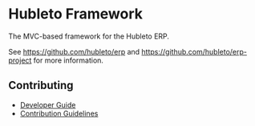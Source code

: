 # Hubleto Framework

The MVC-based framework for the Hubleto ERP.

See https://github.com/hubleto/erp and https://github.com/hubleto/erp-project for more information.

## Contributing

*   [Developer Guide](DEVELOPER.md)
*   [Contribution Guidelines](CONTRIBUTING.md)